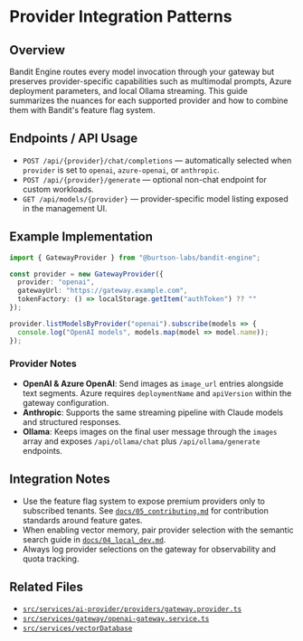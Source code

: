 # Provider Integration Patterns
## Overview
Bandit Engine routes every model invocation through your gateway but preserves provider-specific capabilities such as multimodal prompts, Azure deployment parameters, and local Ollama streaming. This guide summarizes the nuances for each supported provider and how to combine them with Bandit's feature flag system.

## Endpoints / API Usage
- `POST /api/{provider}/chat/completions` — automatically selected when `provider` is set to `openai`, `azure-openai`, or `anthropic`.
- `POST /api/{provider}/generate` — optional non-chat endpoint for custom workloads.
- `GET /api/models/{provider}` — provider-specific model listing exposed in the management UI.

## Example Implementation
```ts
import { GatewayProvider } from "@burtson-labs/bandit-engine";

const provider = new GatewayProvider({
  provider: "openai",
  gatewayUrl: "https://gateway.example.com",
  tokenFactory: () => localStorage.getItem("authToken") ?? ""
});

provider.listModelsByProvider("openai").subscribe(models => {
  console.log("OpenAI models", models.map(model => model.name));
});
```

### Provider Notes
- **OpenAI & Azure OpenAI**: Send images as `image_url` entries alongside text segments. Azure requires `deploymentName` and `apiVersion` within the gateway configuration.
- **Anthropic**: Supports the same streaming pipeline with Claude models and structured responses.
- **Ollama**: Keeps images on the final user message through the `images` array and exposes `/api/ollama/chat` plus `/api/ollama/generate` endpoints.

## Integration Notes
- Use the feature flag system to expose premium providers only to subscribed tenants. See [`docs/05_contributing.md`](./05_contributing.md) for contribution standards around feature gates.
- When enabling vector memory, pair provider selection with the semantic search guide in [`docs/04_local_dev.md`](./04_local_dev.md).
- Always log provider selections on the gateway for observability and quota tracking.

## Related Files
- [`src/services/ai-provider/providers/gateway.provider.ts`](../src/services/ai-provider/providers/gateway.provider.ts)
- [`src/services/gateway/openai-gateway.service.ts`](../src/services/gateway/openai-gateway.service.ts)
- [`src/services/vectorDatabase`](../src/services/vectorDatabase)
